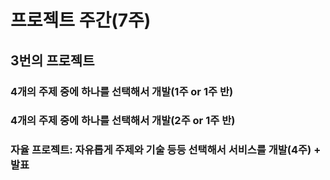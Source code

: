 # 프로젝트 주간(7주)
## 3번의 프로젝트
### 4개의 주제 중에 하나를 선택해서 개발(1주 or 1주 반)
### 4개의 주제 중에 하나를 선택해서 개발(2주 or 1주 반)
### 자율 프로젝트: 자유롭게 주제와 기술 등등 선택해서 서비스를 개발(4주) + 발표